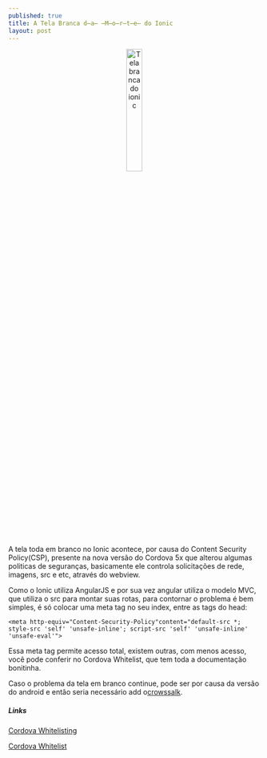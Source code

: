 ```yaml
---
published: true
title: A Tela Branca d̶a̶ ̶M̶o̶r̶t̶e̶ do Ionic
layout: post
---
```

<center>
<img src="https://www.firebase.com/resources/images/blog/ionic-blank-template.png" width="25%" title="Tela branca erro Ionic" alt="Tela branca do ionic">
</center>

A tela toda em branco no Ionic acontece, por causa do Content Security Policy(CSP), presente na nova versão do Cordova 5x que alterou algumas politicas de seguranças, basicamente ele controla solicitações de rede, imagens, src e etc, através do webview.

Como o Ionic utiliza AngularJS e por sua vez angular utiliza o modelo MVC, que utiliza o src para montar suas rotas, para contornar o problema é bem simples, é só colocar uma meta tag no seu index, entre as tags do head:

```<meta http-equiv="Content-Security-Policy"content="default-src *; style-src 'self' 'unsafe-inline'; script-src 'self' 'unsafe-inline' 'unsafe-eval'">```

Essa meta tag permite acesso total, existem outras, com menos acesso, você pode conferir no Cordova Whitelist, que tem toda a documentação bonitinha.

Caso o problema da tela em branco continue, pode ser por causa da versão do android e então seria necessário add o[crowssalk](https://ionickers.github.io/2016/04/23/aquele-sobre-crosswalk.html).


##### Links


[Cordova Whitelisting](https://github.com/apache/cordova-plugin-whitelist)

[Cordova Whitelist](http://docs.ionic.io/docs/cordova-whitelist)